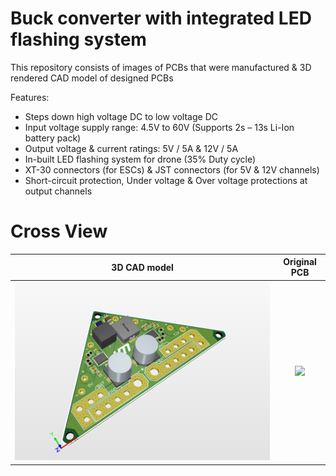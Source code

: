 # Buck converter with integrated LED flashing system
This repository consists of images of PCBs that were manufactured & 3D rendered CAD model of designed PCBs

Features: 

* Steps down high voltage DC to low voltage DC
* Input voltage supply range: 4.5V to 60V (Supports 2s – 13s Li-Ion battery pack) 
* Output voltage & current ratings: 5V / 5A & 12V / 5A 
* In-built LED flashing system for drone (35% Duty cycle)
* XT-30 connectors (for ESCs) & JST connectors (for 5V & 12V channels) 
* Short-circuit protection, Under voltage & Over voltage protections at output channels 

# Cross View

3D CAD model             |  Original PCB
:-------------------------:|:-------------------------:
![](https://github.com/yaswanth-iit/Buck-converter-with-integrated-LED-flashing-system/blob/main/images/v2_cr_3d.PNG)  |  ![](https://github.com/yaswanth-iit/Buck-converter-with-integrated-LED-flashing-system/blob/main/images/v2_cr_or.jpg)
